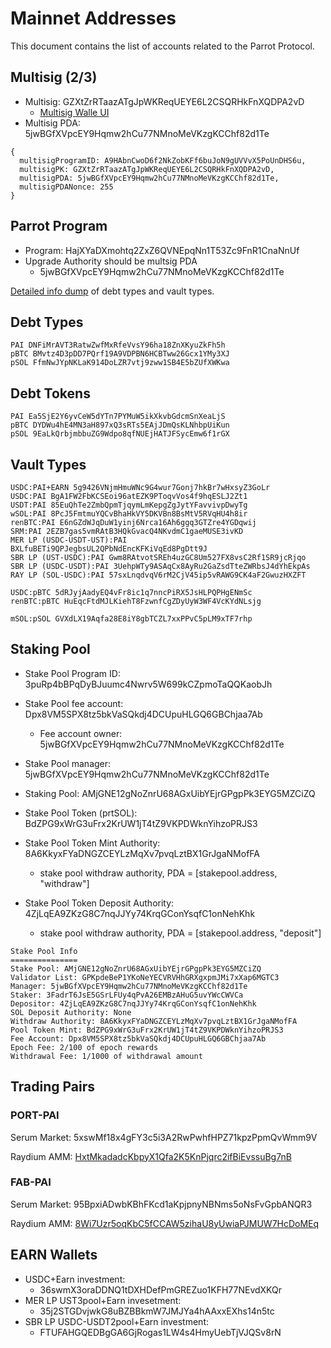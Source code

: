 # Mainnet Addresses

This document contains the list of accounts related to the Parrot Protocol.

## Multisig (2/3)

* Multisig: GZXtZrRTaazATgJpWKReqUEYE6L2CSQRHkFnXQDPA2vD
  * [Multisig Walle UI](https://multisig.projectserum.com/#/GZXtZrRTaazATgJpWKReqUEYE6L2CSQRHkFnXQDPA2vD)
* Multisig PDA: 5jwBGfXVpcEY9Hqmw2hCu77NMnoMeVKzgKCChf82d1Te

```
{
  multisigProgramID: A9HAbnCwoD6f2NkZobKFf6buJoN9gUVVvX5PoUnDHS6u,
  multisigPK: GZXtZrRTaazATgJpWKReqUEYE6L2CSQRHkFnXQDPA2vD,
  multisigPDA: 5jwBGfXVpcEY9Hqmw2hCu77NMnoMeVKzgKCChf82d1Te,
  multisigPDANonce: 255
}
```

## Parrot Program

* Program: HajXYaDXmohtq2ZxZ6QVNEpqNn1T53Zc9FnR1CnaNnUf
* Upgrade Authority should be multsig PDA
  * 5jwBGfXVpcEY9Hqmw2hCu77NMnoMeVKzgKCChf82d1Te

[Detailed info dump](./vault-types) of debt types and vault types.

## Debt Types

```
PAI DNFiMrAVT3RatwZwfMxRfeVvsY96ha18ZnXKyuZkFh5h
pBTC BMvtz4D3pDD7PQrf19A9VDPBN6HCBTww26Gcx1YMy3XJ
pSOL FfmNwJYpNKLaK914DoLZR7vtj9zww1SB4E5bZUfXWKwa
```

## Debt Tokens

```
PAI Ea5SjE2Y6yvCeW5dYTn7PYMuW5ikXkvbGdcmSnXeaLjS
pBTC DYDWu4hE4MN3aH897xQ3sRTs5EAjJDmQsKLNhbpUiKun
pSOL 9EaLkQrbjmbbuZG9Wdpo8qfNUEjHATJFSycEmw6f1rGX
```

## Vault Types

```
USDC:PAI+EARN 5g9426VNjmHmuWNc9G4wur7Gonj7hkBr7wHxsyZ3GoLr
USDC:PAI BgA1FW2FbKCSEoi96atEZK9PToqvVos4f9hqESLJ2Zt1
USDT:PAI 85EuQhTe2ZmbQpmTjqymLmKepgZgJytYFavvivpDwyTg
wSOL:PAI 8PcJ5FmtmuYQCvBhaHkVY5DKVBn8BsMtV5RVqHU4h8ir
renBTC:PAI E6nGZdWJqDuW1yinj6Nrca16Ah6ggq3GTZre4YGDqwij
SRM:PAI 2EZB7gas5vmRAtB3HQkGvacQ4NKvdmC1gaeMUSE3ivKD
MER LP (USDC-USDT-UST):PAI BXLfuBETi9QPJegbsUL2QPbNdEncKFKiVqEd8PgDtt9J
SBR LP (UST-USDC):PAI Gwm8RAtvotSREh4uzGC8Um527FX8vsC2Rf1SR9jcRjqo
SBR LP (USDC-USDT):PAI 3UehpWTy9ASAqCx8AyRu2GaZsdTteZWRbsJ4dYhEkpAs
RAY LP (SOL-USDC):PAI 57sxLnqdvqV6rM2CjV45ip5vRAWG9CK4aF2GwuzHXZFT

USDC:pBTC 5dRJyjAadyEQ4vFr8ic1q7nncPiRX5JsHLPQPHgENmSc
renBTC:pBTC HuEqcFtdMJLKiehT8FzwnfCgZDyUyW3WF4VcKYdNLsjg

mSOL:pSOL GVXdLX19Aqfa28E8iY8gbTCZL7xxPPvC5pLM9xTF7rhp
```

## Staking Pool

* Stake Pool Program ID: 3puRp4bBPqDyBJuumc4Nwrv5W699kCZpmoTaQQKaobJh
* Stake Pool fee account: Dpx8VM5SPX8tz5bkVaSQkdj4DCUpuHLGQ6GBChjaa7Ab
  * Fee account owner: 5jwBGfXVpcEY9Hqmw2hCu77NMnoMeVKzgKCChf82d1Te
* Stake Pool manager: 5jwBGfXVpcEY9Hqmw2hCu77NMnoMeVKzgKCChf82d1Te

* Staking Pool: AMjGNE12gNoZnrU68AGxUibYEjrGPgpPk3EYG5MZCiZQ
* Stake Pool Token (prtSOL): BdZPG9xWrG3uFrx2KrUW1jT4tZ9VKPDWknYihzoPRJS3

* Stake Pool Token Mint Authority: 8A6KkyxFYaDNGZCEYLzMqXv7pvqLztBX1GrJgaNMofFA
  * stake pool withdraw authority, PDA = [stakepool.address, "withdraw"]
* Stake Pool Token Deposit Authority: 4ZjLqEA9ZKzG8C7nqJJYy74KrqGConYsqfC1onNehKhk
  * stake pool withdraw authority, PDA = [stakepool.address, "deposit"]


```
Stake Pool Info
===============
Stake Pool: AMjGNE12gNoZnrU68AGxUibYEjrGPgpPk3EYG5MZCiZQ
Validator List: GPKpdeBeP1YKoNeYECVRVHhGRXgxpmJMi7xXap6MGTC3
Manager: 5jwBGfXVpcEY9Hqmw2hCu77NMnoMeVKzgKCChf82d1Te
Staker: 3FadrT6JsE5GSrLFUy4qPvA26EMBzAHuG5uvYWcCWVCa
Depositor: 4ZjLqEA9ZKzG8C7nqJJYy74KrqGConYsqfC1onNehKhk
SOL Deposit Authority: None
Withdraw Authority: 8A6KkyxFYaDNGZCEYLzMqXv7pvqLztBX1GrJgaNMofFA
Pool Token Mint: BdZPG9xWrG3uFrx2KrUW1jT4tZ9VKPDWknYihzoPRJS3
Fee Account: Dpx8VM5SPX8tz5bkVaSQkdj4DCUpuHLGQ6GBChjaa7Ab
Epoch Fee: 2/100 of epoch rewards
Withdrawal Fee: 1/1000 of withdrawal amount
```

## Trading Pairs

### PORT-PAI

Serum Market: 5xswMf18x4gFY3c5i3A2RwPwhfHPZ71kpzPpmQvWmm9V

Raydium AMM: [HxtMkadadcKbpyX1Qfa2K5KnPjqrc2ifBiEvssuBg7nB](https://raydium.io/swap/?ammId=HxtMkadadcKbpyX1Qfa2K5KnPjqrc2ifBiEvssuBg7nB)

### FAB-PAI

Serum Market: 95BpxiADwbKBhFKcd1aKpjpnyNBNms5oNsFvGpbANQR3

Raydium AMM: [8Wi7Uzr5oqKbC5fCCAW5zihaU8yUwiaPJMUW7HcDoMEq](https://raydium.io/swap/?ammId=8Wi7Uzr5oqKbC5fCCAW5zihaU8yUwiaPJMUW7HcDoMEq)


## EARN Wallets

* USDC+Earn investment:
  * 36swmX3oraDDNQ1tDXHDefPmGREZuo1KFH77NEvdXKQr
* MER LP UST3pool+Earn invesetment:
  * 35j2STGDvjwkG8uBZBBkmW7JMJYa4hAAxxEXhs14n5tc
* SBR LP USDC-USDT2pool+Earn investment:
  * FTUFAHGQEDBgGA6GjRogas1LW4s4HmyUebTjVJQSv8rN
